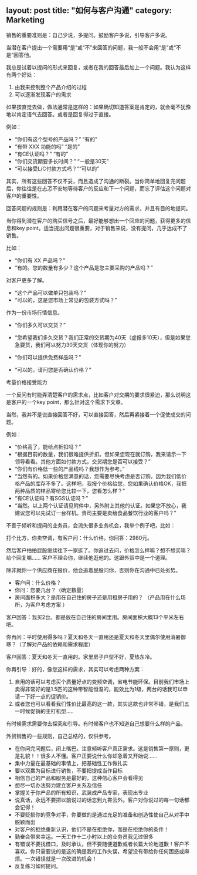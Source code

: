 layout: post
title: "如何与客户沟通"
category: Marketing
---

销售的重要准则是：自己少说，多提问。鼓励客户多说，引导客户多说。 

当潜在客户提出一个需要用“是”或“不”来回答的问题，我一般不会用“是”或“不是”回答他。

我总是试着以提问的形式来回复，或者在我的回答最后加上一个问题。我认为这样有两个好处： 

1. 由我来控制整个产品介绍的过程 
2. 可以逐渐发现客户的需求 

如果按直觉去做，做法通常是这样的：如果确切知道答案是肯定的，就会毫不犹豫地以肯定语气去回答。或者是回复得过于直接。 

例如：

- “你们有这个型号的产品吗？” “有的”
- “有带 XXX 功能的吗” “是的”
- “有CE认证吗？”      “有的”
- “你们交货期要多长时间？” “一般是30天”
- “可以接受L/C付款方式吗？”“可以的”

其实，所有这些回答不仅不妥，而且造成了沟通的断裂。当你简单地回复完问题后，你往往是在忐忑不安地等待客户的反应和下一个问题，而忘了评估这个问题对客户的重要性。

回答问题的规则是：利用潜在客户的问题来考量对方的需求，并且有目的地提问。

当你得到潜在客户的购买信号之后，最好能够想出一个回应的问题，获得更多的信息和key point。适当提出问题很重要，对于销售来说，没有提问，几乎达成不了销售。

比如：

- “你们有 XX 产品吗？”
- “有的。您的数量有多少？这个产品是您主要采购的产品吗？”

对客户更多了解。

- “这个产品可以做单只包装吗？”
- “可以的，这是您市场上常见的包装方式吗？”

作为一份市场行情信息。

- “你们多久可以交货？”
- “您希望我们多久交货？我们正常的交货期为40天（虚报多10天），但是如果您急要货，我们可以努力30天交货（体现你的努力）

- “你们可以提供免费样品吗？”
- “可以的。请问您是否确认价格？”

考量价格接受能力

一个反问有时能弄清楚客户的需求点，比如客户对交期的要求很紧迫，那么说明这是客户的一个key point，那么针对这个需求下文章。 

当然，我并不是说直接回答不好，可以直接回答，然后再紧接着一个促使成交的问题。 

例如：

- “价格高了，能给点折扣吗？”
- “根据目前的数量，我们很难提供折扣。但如果您现在就订购，我来请示一下领导看看。其他方面如付款方式，交货期您是否可以接受？”
- “你们有价格低一些的产品线吗？我想作为参考。”
- “当然有的。如果价格您满意的话，您需要尽快考虑是否订购，因为我们低价格产品的库存不多了。这样吧，我报个价格给您，您如果确认价格OK，我把两种品质的样品寄给您比较一下，您看怎么样？”
- “有CE认证吗？有SGS认证吗？”
- “当然。以上两个认证请见附件中，另外附上其他的认证。如果您不放心，我建议您可以先试订一台样机。贵司主要是卖给食品餐饮行业的客户吗？”

不善于倾听和提问的业务员，会流失很多业务机会，我举个例子吧，比如：

打个比方，你卖空调，有客户问：什么价格。你回答：2980元。

然后客户拍拍屁股继续往下一家逛了。你追过去问，价格怎么样嘛？想不想买嘛？给个回复嘛……  客户不理会你，继续他逛他的。这跟外贸中是一个道理。

除非就你一个供应商在报价，他会追着屁股问你，否则你在沟通中已处劣势。

- 客户问：什么价格？ 
- 你问：您要几台？（确定数量）
- 房间面积多大？是用在自己住的房子还是用租房子用的？ （产品用在什么场所，为客户考虑方案 ） 

客户回答：我买2台。都是放在自己住的房间里用。房间面积大概13个平米左右吧。

你再问：平时使用得多吗？夏天和冬天一直用还是夏天和冬天里偶尔使用消暑御寒？（了解对产品的依赖和需求程度）

客户回答：夏天和冬天一直用的。家里房子户型不好，夏热东冷。 

你再引导：好的，像您这样的需求，其实可以考虑两种方案： 

1. 自用的话可以考虑买个质量好点的变频空调，省电节能环保。目前我们市场上卖得非常好的是1.5匹的这种带智能恒温的，能效比为1级，两台的话我可以申请一下好一点的促销价。 
2. 或者您也可以看看我们性价比最高的这一款，其实这款也非常不错，是我们五一时候促销的主打机型..... 

有时候需求需要你去探究和引导。有时候客户也不知道自己想要什么样的产品。

外贸销售的一些规则，自己总结的，仅供参考。

- 在你问完问题后，闭上嘴巴。注意倾听客户真正需求。这是销售第一原则，更是礼貌！！很多人不懂。客户正要说什么你却急着又开始说……
- 集中力量在最基础的事情上，把基础性工作做扎实
- 要以双赢为目标进行销售，不要把提成当作目标
- 相信自己的产品和服务是最好的，这种信心客户会看得见
- 想尽一切办法努力建立客户关系及信任
- 掌握关于你产品的所有知识，武装成产品专家，表现出专业
- 说真话，永远不要把以前说过的话忘到九霄云外。客户对你说过的每一句话都会记得！
- 不要贬损你的竞争对手，你要做的是通过充足的准备和创造性使自己从对手中脱颖而出
- 对客户的拒绝重新认识，他们不是在拒绝你，而是在拒绝你的条件！
-  勤奋会带来幸运。一天工作十二小时以上的业务员我见过很多
-  有错误不要找借口，及时承认，但不要随便道歉或者长篇大论地道歉！客户不喜欢。你只需要说的是这的确是我的工作失误，希望没有带给你任何困惑或麻烦。一次错误就是一次改进的机会！
- 反复练习如何提问。